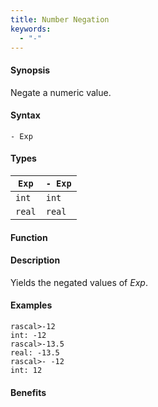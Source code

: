 ```yaml
---
title: Number Negation
keywords:
  - "-"
---
```


#### Synopsis

Negate a numeric value.

#### Syntax

`- Exp`

#### Types


| `Exp`  |  `- Exp`  |
| --- | --- |
| `int`    |  `int`      |
| `real`   |  `real`     |


#### Function

#### Description

Yields the negated values of _Exp_.

#### Examples


```rascal-shell
rascal>-12
int: -12
rascal>-13.5
real: -13.5
rascal>- -12
int: 12
```

#### Benefits


